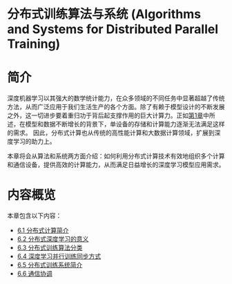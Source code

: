 <!--Copyright © Microsoft Corporation. All rights reserved.
  适用于[License](https://github.com/microsoft/AI-System/blob/main/LICENSE)版权许可-->

# 分布式训练算法与系统 (Algorithms and Systems for Distributed Parallel Training)

# 简介

深度机器学习以其强大的数学统计能力，在众多领域的不同任务中显著超越了传统方法，从而广泛应用于我们生活生产的各个方面。除了有赖于模型设计的不断发展之外，这一切进步要着重归功于背后起支撑作用的巨大计算力。正如[第1章](../%E7%AC%AC1%E7%AB%A0-%E4%BA%BA%E5%B7%A5%E6%99%BA%E8%83%BD%E7%B3%BB%E7%BB%9F%E6%A6%82%E8%BF%B0/1.4-%E6%B7%B1%E5%BA%A6%E5%AD%A6%E4%B9%A0%E6%A0%B7%E4%BE%8B%E8%83%8C%E5%90%8E%E7%9A%84%E7%B3%BB%E7%BB%9F%E9%97%AE%E9%A2%98.md)中所述，在模型和数据不断增长的背景下，单设备的存储和计算能力逐渐无法满足这样的需求。
因此，分布式计算也从传统的高性能计算和大数据计算领域，扩展到深度学习的助力上。

本章将会从算法和系统两方面介绍：如何利用分布式计算技术有效地组织多个计算和通信设备，提供高效的计算能力，从而满足日益增长的深度学习模型应用需求。

# 内容概览

本章包含以下内容：

- [6.1 分布式计算简介](6.1-分布式计算简介.md)
- [6.2 分布式深度学习的意义](6.2-分布式深度学习的意义.md)
- [6.3 分布式训练算法分类](6.3-分布式训练算法分类.md)
- [6.4 深度学习并行训练同步方式](6.4-深度学习并行训练同步方式.md)
- [6.5 分布式训练系统简介](6.5-分布式训练系统简介.md)
- [6.6 通信协调](6.6-分布式训练的通信协调.md)



